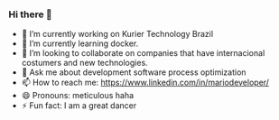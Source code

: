 ### Hi there 👋

- 🔭 I’m currently working on Kurier Technology Brazil
- 🌱 I’m currently learning docker.
- 👯 I’m looking to collaborate on companies that have internacional costumers and new technologies.
- 💬 Ask me about development software process optimization
- 📫 How to reach me: https://www.linkedin.com/in/mariodeveloper/
- 😄 Pronouns: meticulous haha
- ⚡ Fun fact: I am a great dancer

<!--
**mariogit08/mariogit08** is a ✨ _special_ ✨ repository because its `README.md` (this file) appears on your GitHub profile.
-->
